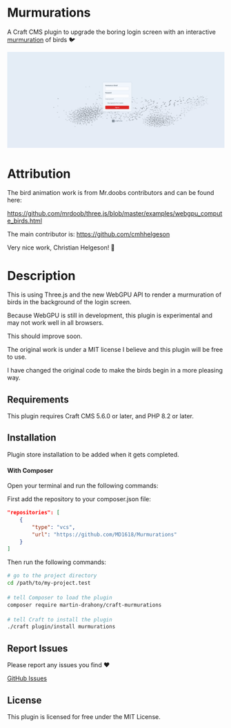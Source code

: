 # Murmurations

A Craft CMS plugin to upgrade the boring login screen with an interactive [murmuration](https://en.wikipedia.org/wiki/Starling#Behaviour) of birds 🐦

<img src="./docs/resources/murmurations.png">

# Attribution

The bird animation work is from Mr.doobs contributors and can be found here:

https://github.com/mrdoob/three.js/blob/master/examples/webgpu_compute_birds.html

The main contributor is:
https://github.com/cmhhelgeson

Very nice work, Christian Helgeson! 🙌

# Description

This is using Three.js and the new WebGPU API to render a murmuration of birds in the background of the login screen.

Because WebGPU is still in development, this plugin is experimental and may not work well in all browsers.

This should improve soon.

The original work is under a MIT license I believe and this plugin will be free to use.

I have changed the original code to make the birds begin in a more pleasing way.

## Requirements

This plugin requires Craft CMS 5.6.0 or later, and PHP 8.2 or later.

## Installation

Plugin store installation to be added when it gets completed.

#### With Composer

Open your terminal and run the following commands:

First add the repository to your composer.json file:

```json
"repositories": [
    {
        "type": "vcs",
        "url": "https://github.com/MD1618/Murmurations"
    }
]
```

Then run the following commands:

```bash
# go to the project directory
cd /path/to/my-project.test

# tell Composer to load the plugin
composer require martin-drahony/craft-murmurations

# tell Craft to install the plugin
./craft plugin/install murmurations
```

## Report Issues

Please report any issues you find ❤️

[GitHub Issues](https://github.com/MD1618/Murmurations/issues)

## License

This plugin is licensed for free under the MIT License.
